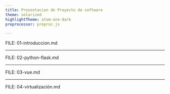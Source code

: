```yaml
---
title: Presentacion de Proyecto de software
theme: solarized
highlightTheme: atom-one-dark
preprocessor: preproc.js

---
```


FILE: 01-introduccion.md

---

FILE: 02-python-flask.md

---

FILE: 03-vue.md

---

FILE: 04-virtualización.md
